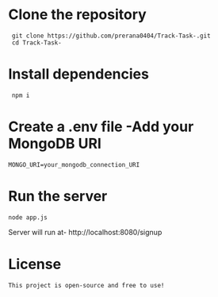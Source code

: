 # Clone the repository

     git clone https://github.com/prerana0404/Track-Task-.git
     cd Track-Task-

# Install dependencies
     npm i

#  Create a .env file -Add your MongoDB URI
    MONGO_URI=your_mongodb_connection_URI
    
# Run the server
    node app.js
Server will run at- http://localhost:8080/signup

# License
    This project is open-source and free to use!
